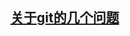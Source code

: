 ## [关于git的几个问题](https://github.com/ironmanlitao/blog/blob/master/blog/2015-5-5.md#git%E7%9A%84%E5%87%A0%E4%B8%AA%E9%97%AE%E9%A2%98)
